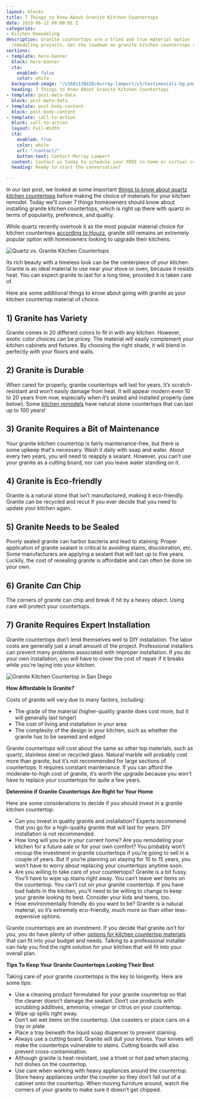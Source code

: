 ```yaml
---
layout: blocks
title: 7 Things to Know About Granite Kitchen Countertops
date: 2019-06-12 00:00:01 Z
categories:
- Kitchen Remodeling
description: Granite countertops are a tried and true material option for many kitchen
  remodeling projects. Get the lowdown on granite kitchen countertops right here!
sections:
- template: hero-banner
  block: hero-banner
  cta:
    enabled: false
    color: white
  background-image: "/v1601138428/murray-lampert/v3/testimonials-bg.png"
  heading: 7 Things to Know About Granite Kitchen Countertops
- template: post-meta-data
  block: post-meta-data
- template: post-body-content
  block: post-body-content
- template: call-to-action
  block: call-to-action
  layout: Full-Width
  cta:
    enabled: true
    color: white
    url: "/contact/"
    button-text: Contact Murray Lampert
  content: Contact us today to schedule your FREE in-home or virtual consultation.
  heading: Ready to start the conversation?

---
```


In our last post, we looked at some important [things to know about quartz kitchen countertops](/7-things-to-know-about-quartz-kitchen-countertops/) before making the choice of materials for your kitchen remodel. Today we'll cover 7 things homeowners should know about installing granite kitchen countertops, which is right up there with quartz in terms of popularity, preference, and quality.

While quartz recently overtook it as the most popular material choice for kitchen countertops [according to Houzz](www.houzz.com/magazine/2019-us-houzz-kitchen-trends-study-stsrsivw-vs~116684987), granite still remains an extremely popular option with homeowners looking to upgrade their kitchens.

![Quartz vs. Granite Kitchen Countertops](/uploads/quartz-over-granite.png "quartz vs. granite kitchen countertops")

Its rich beauty with a timeless look can be the centerpiece of your kitchen. Granite is an ideal material to use near your stove or oven, because it resists heat. You can expect granite to last for a long time, provided it is taken care of.

Here are some additional things to know about going with granite as your kitchen countertop material of choice.

## 1) Granite has Variety

Granite comes in 20 different colors to fit in with any kitchen. However, exotic color choices can be pricey. The material will easily complement your kitchen cabinets and fixtures. By choosing the right shade, it will blend in perfectly with your floors and walls.

## 2) Granite is Durable

When cared for properly, granite countertops will last for years. It’s scratch-resistant and won’t easily damage from heat. It will appear modern even 10 to 20 years from now, especially when it’s sealed and installed properly (see below). Some [kitchen remodels](san-diego-kitchen-remodeling-services) have natural stone countertops that can last up to 100 years!

## 3) Granite Requires a Bit of Maintenance

Your granite kitchen countertop is fairly maintenance-free, but there is some upkeep that's necessary. Wash it daily with soap and water. About every two years, you will need to reapply a sealant. However, you can’t use your granite as a cutting board, nor can you leave water standing on it.

## 4) Granite is Eco-friendly

Granite is a natural stone that isn’t manufactured, making it eco-friendly. Granite can be recycled and recut if you ever decide that you need to update your kitchen again.

## 5) Granite Needs to be Sealed

Poorly sealed granite can harbor bacteria and lead to staining. Proper application of granite sealant is critical to avoiding stains, discoloration, etc. Some manufacturers are applying a sealant that will last up to five years. Luckily, the cost of resealing granite is affordable and can often be done on your own.

## 6) Granite _Can_ Chip

The corners of granite can chip and break if hit by a heavy object. Using care will protect your countertops.

## 7) Granite Requires Expert Installation

Granite countertops don’t lend themselves well to DIY installation. The labor costs are generally just a small amount of the project. Professional installers can prevent many problems associated with improper installation. If you do your own installation, you will have to cover the cost of repair if it breaks while you’re laying into your kitchen.

![Granite Kitchen Countertop in San Diego](/uploads/tufaro-kitchen-remodel-after.jpg "granite kitchen countertop san diego")

**How Affordable Is Granite?**

Costs of granite will vary due to many factors, including:

* The grade of the material (higher-quality granite does cost more, but it will generally last longer)
* The cost of living and installation in your area
* The complexity of the design in your kitchen, such as whether the granite has to be seamed and edged

Granite countertops will cost about the same as other top materials, such as quartz, stainless steel or recycled glass. Natural marble will probably cost more than granite, but it’s not recommended for large sections of countertops. It requires constant maintenance. If you can afford the moderate-to-high cost of granite, it’s worth the upgrade because you won’t have to replace your countertops for quite a few years.

**Determine if Granite Countertops Are Right for Your Home**

Here are some considerations to decide if you should invest in a granite kitchen countertop:

* Can you invest in quality granite and installation? Experts recommend that you go for a high-quality granite that will last for years. DIY installation is not recommended.
* How long will you be in your current home? Are you remodeling your kitchen for a future sale or for your own comfort? You probably won’t recoup the investment in granite countertops if you’re going to sell in a couple of years. But if you’re planning on staying for 10 to 15 years, you won’t have to worry about replacing your countertops anytime soon.
* Are you willing to take care of your countertops? Granite is a bit fussy. You’ll have to wipe up stains right away. You can’t leave wet items on the countertop. You can’t cut on your granite countertop. If you have bad habits in the kitchen, you’ll need to be willing to change to keep your granite looking its best. Consider your kids and teens, too.
* How environmentally friendly do you want to be? Granite is a natural material, so it’s extremely eco-friendly, much more so than other less-expensive options.

Granite countertops are an investment. If you decide that granite isn’t for you, you do have plenty of other [options for kitchen countertop materials]((/the-most-popular-materials-for-kitchen-countertops/)) that can fit into your budget and needs. Talking to a professional installer can help you find the right solution for your kitchen that will fit into your overall plan.

**Tips To Keep Your Granite Countertops Looking Their Best**

Taking care of your granite countertops is the key to longevity. Here are some tips:

* Use a cleaning product formulated for your granite countertop so that the cleaner doesn’t damage the sealant. Don’t use products with scrubbing additives, ammonia, vinegar or citrus on your countertop.
* Wipe up spills right away.
* Don’t set wet items on the countertop. Use coasters or place cans on a tray or plate.
* Place a tray beneath the liquid soap dispenser to prevent staining.
* Always use a cutting board. Granite will dull your knives. Your knives will make the countertops vulnerable to stains. Cutting boards will also prevent cross-contamination.
* Although granite is heat-resistant, use a trivet or hot pad when placing hot dishes on the countertop.
* Use care when working with heavy appliances around the countertop. Store heavy appliances under the counter so they don’t fall out of a cabinet onto the countertop. When moving furniture around, watch the corners of your granite to make sure it doesn’t get chipped.
